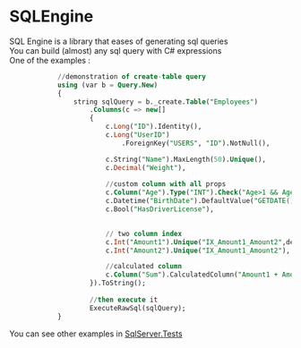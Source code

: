 # SQLEngine
SQL Engine is a library that eases of generating sql queries
<br/>You can build (almost) any sql query with C# expressions 
<br/>One of the examples :
```sql
            //demonstration of create-table query
            using (var b = Query.New)
            {
                string sqlQuery = b._create.Table("Employees")
                    .Columns(c => new[]
                    {
                        c.Long("ID").Identity(),
                        c.Long("UserID")
                            .ForeignKey("USERS", "ID").NotNull(),

                        c.String("Name").MaxLength(50).Unique(),
                        c.Decimal("Weight"),
                        
                        //custom column with all props
                        c.Column("Age").Type("INT").Check("Age>1 && Age<100"),
                        c.Datetime("BirthDate").DefaultValue("GETDATE()"),
                        c.Bool("HasDriverLicense"),
                      

                        // two column index
                        c.Int("Amount1").Unique("IX_Amount1_Amount2",descending:true),
                        c.Int("Amount2").Unique("IX_Amount1_Amount2"),

                        //calculated column
                        c.Column("Sum").CalculatedColumn("Amount1 + Amount2"),
                    }).ToString();
                    
                    //then execute it                    
                    ExecuteRawSql(sqlQuery);
            }
```
You can see other examples in <a href="https://github.com/raminrahimzada/SQLEngine/tree/master/SQLEngine.Tests">SqlServer.Tests</a>
